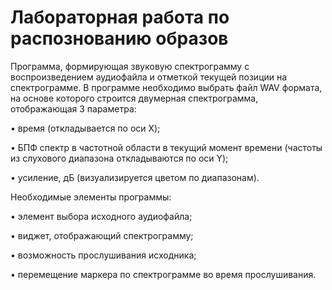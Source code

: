 # Лабораторная работа по распознованию образов

Программа, формирующая звуковую спектрограмму с воспроизведением аудиофайла и отметкой текущей позиции на спектрограмме. В программе необходимо выбрать файл WAV формата, на основе которого строится двумерная спектрограмма, отображающая 3 параметра:

• время (откладывается по оси X);

•	БПФ спектр в частотной области в текущий момент времени (частоты из слухового диапазона откладываются по оси Y);

•	усиление, дБ (визуализируется цветом по диапазонам).

Необходимые элементы программы:

•	элемент выбора исходного аудиофайла;

•	виджет, отображающий спектрограмму;

•	возможность прослушивания исходника;

•	перемещение маркера по спектрограмме во время прослушивания.
